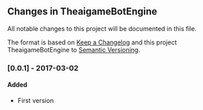 ## Changes in TheaigameBotEngine

All notable changes to this project will be documented in this file.

The format is based on [Keep a Changelog](http://keepachangelog.com/) and this project TheaigameBotEngine to [Semantic Versioning](http://semver.org/).

### [0.0.1] - 2017-03-02

#### Added
- First version